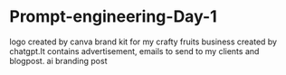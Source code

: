# Prompt-engineering-Day-1
logo created by canva
brand kit for my crafty fruits business created by chatgpt.It contains advertisement, emails to send to my clients and blogpost.
ai branding post
